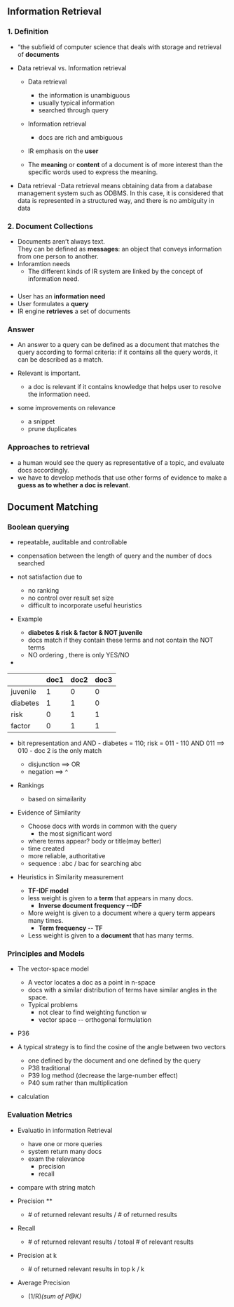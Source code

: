 ## Information Retrieval

### 1. Definition
+ “the subfield of computer science that deals with storage and retrieval of **documents**

+ Data retrieval vs. Information retrieval
	- Data retrieval
		- the information is unambiguous
		- usually typical information
		- searched through query

	- Information retrieval
		- docs are rich and ambiguous

	- IR emphasis on the **user**
	- The **meaning** or **content** of a document is of more interest than the specific words used to express the meaning.
+ Data retrieval
	 -Data retrieval means obtaining data from a database management system such as ODBMS. In this case, it is considered that data is represented in a structured way, and there is no ambiguity in data

### 2. Document Collections
+ Documents aren’t always text.  
	They can be defined as **messages**: an object that conveys information from one person to another.
+ Inforamtion needs
	- The different kinds of IR system are linked by the concept of information need.
### 
+ User has an **information need**
+ User formulates a **query**
+ IR engine **retrieves** a set of documents


### Answer
+ An answer to a query can be defined as a document that matches the query according to formal criteria: if it contains all the query words, it can be described as a match. 
+ Relevant is important. 
	- a doc is relevant if it contains knowledge that helps user to resolve the information need.

+ some improvements on relevance 
	- a snippet
	- prune duplicates

### Approaches to retrieval
+ a human would see the query as representative of a topic, and evaluate docs accordingly.
+ we have to develop methods that use other forms of evidence to make a **guess as to whether a doc is relevant**.

## Document Matching 

### Boolean querying
+ repeatable, auditable and controllable
+ conpensation between the length of query and the number of docs searched 
+ not satisfaction due to
	- no ranking
	- no control over result set size
	- difficult to incorporate useful heuristics
+ Example
	- **diabetes & risk & factor & NOT juvenile**
	- docs match if they contain these terms and not contain the NOT terms
	- NO ordering , there is only YES/NO
 
+ 
| | doc1| doc2| doc3|
|--|--|--|--|
| juvenile| 1| 0|0|
| diabetes|1 |1 |0|
|risk|0|1|1|
|factor|0|1|1|

+ bit representation and AND
		- diabetes = 110; risk = 011
		- 110 AND 011 ==> 010
		- doc 2 is the only match

	+ disjunction ==> OR 
	+ negation ==> ^
 
+ Rankings
	- based on simailarity

+ Evidence of Similarity
	- Choose docs with words in common with the query
		- the most significant word
	- where terms appear? body or title(may better)
	- time created
	- more reliable, authoritative
	- sequence : abc / bac for searching abc

+ Heuristics in Similarity measurement
	- **TF-IDF model**
	- less weight is given to a **term** that appears in many docs.
		- **Inverse document frequency --IDF**
	- More weight is given to a document where a query term appears many times.
		- **Term frequency -- TF**
	- Less weight is given to a **document** that has many terms.

### Principles and Models
+ The vector-space model
	- A vector locates a doc as a point in n-space
	- docs with a similar distribution of terms have similar angles in the space.
	- Typical problems
		- not clear to find weighting function w
		- vector space -- orthogonal formulation
+ P36
+ A typical strategy is to find the cosine of the angle between two vectors
	- one defined by the document and one defined by the query
	- P38 traditional 
	- P39 log method (decrease the large-number effect)
	- P40	sum rather than multiplication 

+ calculation

### Evaluation Metrics
+ Evaluatio in information Retrieval
	- have one or more queries
	- system return many docs
	- exam the relevance 
		- precision 
		- recall
+ compare with string match

+ Precision **
	- \# of returned relevant results / # of returned results
+ Recall
	- \# of returned relevant results / totoal # of relevant results

+ Precision at k
	- \# of returned relevant results in top k / k
+ Average Precision
	- (1/R)*(sum of P@K)*







